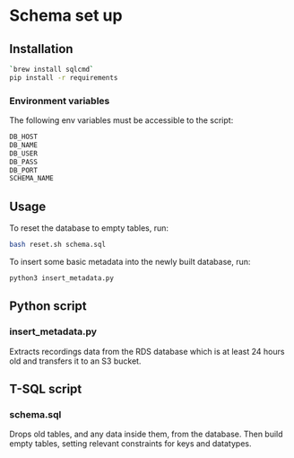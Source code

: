 # Schema set up
## Installation

```sh
`brew install sqlcmd`
pip install -r requirements
```
### Environment variables

The following env variables must be accessible to the script:
```sh
DB_HOST
DB_NAME
DB_USER
DB_PASS
DB_PORT
SCHEMA_NAME
```


## Usage

To reset the database to empty tables, run:
```sh
bash reset.sh schema.sql
```
To insert some basic metadata into the newly built database, run:
```sh
python3 insert_metadata.py
```

## Python script

### insert_metadata.py

Extracts recordings data from the RDS database which is at least 24 hours old and transfers it to an S3 bucket.

## T-SQL script

### schema.sql

Drops old tables, and any data inside them, from the database. Then build empty tables, setting relevant constraints for keys and datatypes.
